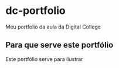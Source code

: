 # dc-portfolio
Meu portfolio da aula da Digital College

## Para que serve este portfólio

Este portfólio serve para ilustrar
